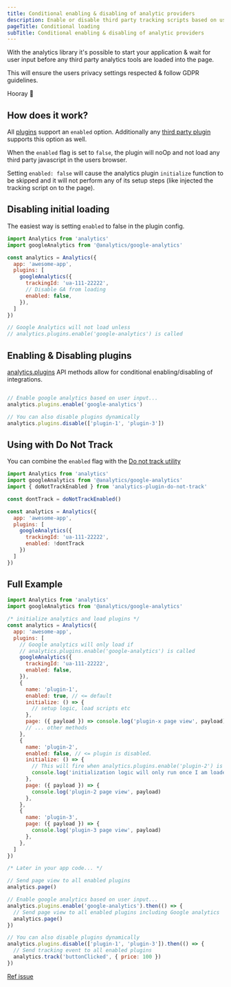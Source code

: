 ```yaml
---
title: Conditional enabling & disabling of analytic providers
description: Enable or disable third party tracking scripts based on user feedback
pageTitle: Conditional loading
subTitle: Conditional enabling & disabling of analytic providers
---
```


With the analytics library it's possible to start your application & wait for user input before any third party analytics tools are loaded into the page.

This will ensure the users privacy settings respected & follow GDPR guidelines.

Hooray 🎉

## How does it work?

All [plugins](https://getanalytics.io/plugins/) support an `enabled` option. Additionally any [third party plugin](https://getanalytics.io/plugins/writing-plugins/) supports this option as well.

When the `enabled` flag is set to `false`, the plugin will noOp and not load any third party javascript in the users browser.

Setting `enabled: false` will cause the analytics plugin `initialize` function to be skipped and it will not perform any of its setup steps (like injected the tracking script on to the page).

## Disabling initial loading

The easiest way is setting `enabled` to false in the plugin config.

```js
import Analytics from 'analytics'
import googleAnalytics from '@analytics/google-analytics'

const analytics = Analytics({
  app: 'awesome-app',
  plugins: [
    googleAnalytics({
      trackingId: 'ua-111-22222',
      // Disable GA from loading 
      enabled: false,
    }),
  ]
})

// Google Analytics will not load unless
// analytics.plugins.enable('google-analytics') is called
```

## Enabling & Disabling plugins

[analytics.plugins](https://getanalytics.io/api/#analyticsplugins) API methods allow for conditional enabling/disabling of integrations.

```js

// Enable google analytics based on user input...
analytics.plugins.enable('google-analytics')

// You can also disable plugins dynamically
analytics.plugins.disable(['plugin-1', 'plugin-3'])
```

## Using with Do Not Track

You can combine the `enabled` flag with the [Do not track utility](https://getanalytics.io/plugins/do-not-track/)

```js
import Analytics from 'analytics'
import googleAnalytics from '@analytics/google-analytics'
import { doNotTrackEnabled } from 'analytics-plugin-do-not-track'

const dontTrack = doNotTrackEnabled()

const analytics = Analytics({
  app: 'awesome-app',
  plugins: [
    googleAnalytics({
      trackingId: 'ua-111-22222',
      enabled: !dontTrack
    })
  ]
})
```

## Full Example

```js
import Analytics from 'analytics'
import googleAnalytics from '@analytics/google-analytics'

/* initialize analytics and load plugins */
const analytics = Analytics({
  app: 'awesome-app',
  plugins: [
    // Google analytics will only load if 
    // analytics.plugins.enable('google-analytics') is called
    googleAnalytics({
      trackingId: 'ua-111-22222',
      enabled: false,
    }),
    {
      name: 'plugin-1',
      enabled: true, // <= default
      initialize: () => {
        // setup logic, load scripts etc
      },
      page: ({ payload }) => console.log('plugin-x page view', payload),
      // ... other methods
    },
    {
      name: 'plugin-2',
      enabled: false, // <= plugin is disabled. 
      initialize: () => {
        // This will fire when analytics.plugins.enable('plugin-2') is called
        console.log('initialization logic will only run once I am loaded')
      },
      page: ({ payload }) => {
        console.log('plugin-2 page view', payload)
      },
    },
    {
      name: 'plugin-3',
      page: ({ payload }) => {
        console.log('plugin-3 page view', payload)
      },
    },
  ]
})

/* Later in your app code... */

// Send page view to all enabled plugins
analytics.page()

// Enable google analytics based on user input...
analytics.plugins.enable('google-analytics').then(() => {
  // Send page view to all enabled plugins including Google analytics
  analytics.page()
})

// You can also disable plugins dynamically
analytics.plugins.disable(['plugin-1', 'plugin-3']).then(() => {
  // Send tracking event to all enabled plugins 
  analytics.track('buttonClicked', { price: 100 })
})
```

[Ref issue](https://github.com/DavidWells/analytics/issues/128)